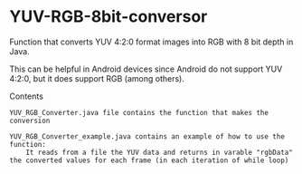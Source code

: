 # YUV-RGB-8bit-conversor
Function that converts YUV 4:2:0 format images into RGB with 8 bit depth in Java.

This can be helpful in Android devices since Android do not support YUV 4:2:0, but it does support RGB (among others).

Contents

	YUV_RGB_Converter.java file contains the function that makes the conversion
	
	YUV_RGB_Converter_example.java contains an example of how to use the function: 
		It reads from a file the YUV data and returns in varable "rgbData" the converted values for each frame (in each iteration of while loop)